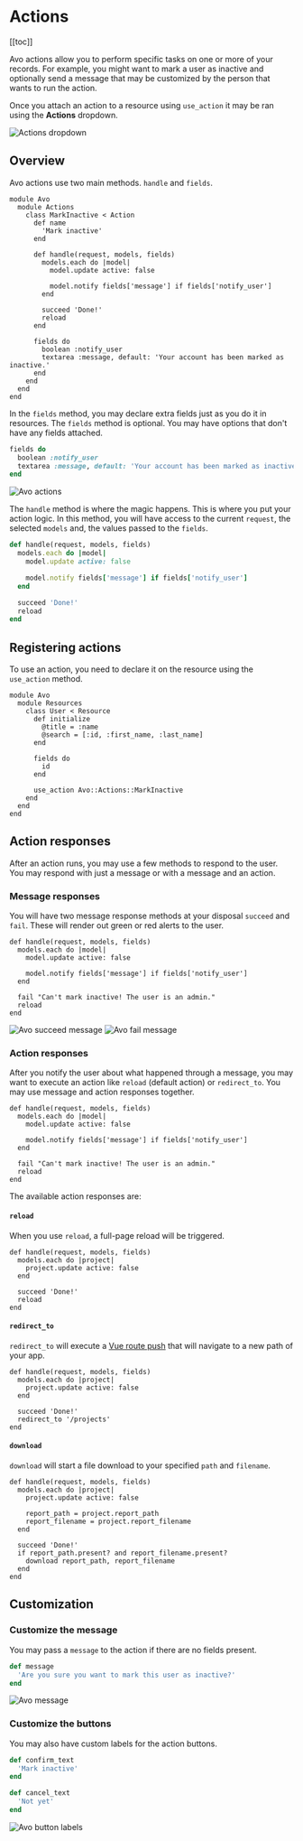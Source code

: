 # Actions

[[toc]]

Avo actions allow you to perform specific tasks on one or more of your records. For example, you might want to mark a user as inactive and optionally send a message that may be customized by the person that wants to run the action.

Once you attach an action to a resource using `use_action` it may be ran using the **Actions** dropdown.

<img :src="$withBase('/assets/img/actions/actions-dropdown.jpg')" alt="Actions dropdown" class="border mb-4" />

## Overview

Avo actions use two main methods. `handle` and `fields`.

```ruby{9-16,20-21}
module Avo
  module Actions
    class MarkInactive < Action
      def name
        'Mark inactive'
      end

      def handle(request, models, fields)
        models.each do |model|
          model.update active: false

          model.notify fields['message'] if fields['notify_user']
        end

        succeed 'Done!'
        reload
      end

      fields do
        boolean :notify_user
        textarea :message, default: 'Your account has been marked as inactive.'
      end
    end
  end
end
```

In the `fields` method, you may declare extra fields just as you do it in resources. The `fields` method is optional. You may have options that don't have any fields attached.

```ruby
fields do
  boolean :notify_user
  textarea :message, default: 'Your account has been marked as inactive.'
end
```

<img :src="$withBase('/assets/img/actions.jpg')" alt="Avo actions" class="border mb-4" />

The `handle` method is where the magic happens. This is where you put your action logic. In this method, you will have access to the current `request`, the selected `models` and, the values passed to the `fields`.

```ruby
def handle(request, models, fields)
  models.each do |model|
    model.update active: false

    model.notify fields['message'] if fields['notify_user']
  end

  succeed 'Done!'
  reload
end
```

## Registering actions

To use an action, you need to declare it on the resource using the `use_action` method.

```ruby{13}
module Avo
  module Resources
    class User < Resource
      def initialize
        @title = :name
        @search = [:id, :first_name, :last_name]
      end

      fields do
        id
      end

      use_action Avo::Actions::MarkInactive
    end
  end
end
```

## Action responses

After an action runs, you may use a few methods to respond to the user. You may respond with just a message or with a message and an action.

### Message responses

You will have two message response methods at your disposal `succeed` and `fail`. These will render out green or red alerts to the user.


```ruby{8}
def handle(request, models, fields)
  models.each do |model|
    model.update active: false

    model.notify fields['message'] if fields['notify_user']
  end

  fail "Can't mark inactive! The user is an admin."
  reload
end
```

<img :src="$withBase('/assets/img/actions/actions-succeed-message.jpg')" alt="Avo succeed message" class="border inline-block mr-2" />
<img :src="$withBase('/assets/img/actions/actions-fail-message.jpg')" alt="Avo fail message" class="border inline-block" />

### Action responses

After you notify the user about what happened through a message, you may want to execute an action like `reload` (default action) or `redirect_to`. You may use message and action responses together.

```ruby{8-9}
def handle(request, models, fields)
  models.each do |model|
    model.update active: false

    model.notify fields['message'] if fields['notify_user']
  end

  fail "Can't mark inactive! The user is an admin."
  reload
end
```

The available action responses are:

#### `reload`

When you use `reload`, a full-page reload will be triggered.

```ruby{7}
def handle(request, models, fields)
  models.each do |project|
    project.update active: false
  end

  succeed 'Done!'
  reload
end
```

#### `redirect_to`

`redirect_to` will execute a [Vue route push](https://router.vuejs.org/guide/essentials/navigation.html#router-push-location-oncomplete-onabort) that will navigate to a new path of your app.

```ruby{7}
def handle(request, models, fields)
  models.each do |project|
    project.update active: false
  end

  succeed 'Done!'
  redirect_to '/projects'
end
```

#### `download`

`download` will start a file download to your specified `path` and `filename`.

```ruby{11}
def handle(request, models, fields)
  models.each do |project|
    project.update active: false

    report_path = project.report_path
    report_filename = project.report_filename
  end

  succeed 'Done!'
  if report_path.present? and report_filename.present?
    download report_path, report_filename
  end
end
```

## Customization

### Customize the message

You may pass a `message` to the action if there are no fields present.

```ruby
def message
  'Are you sure you want to mark this user as inactive?'
end
```

<img :src="$withBase('/assets/img/actions/actions-message.jpg')" alt="Avo message" class="border mb-4" />

### Customize the buttons

You may also have custom labels for the action buttons.

```ruby
def confirm_text
  'Mark inactive'
end

def cancel_text
  'Not yet'
end
```

<img :src="$withBase('/assets/img/actions/actions-button-labels.jpg')" alt="Avo button labels" class="border mb-4" />






